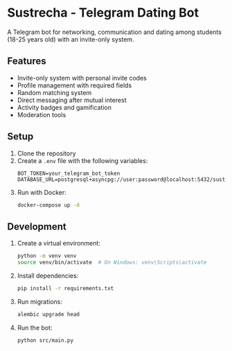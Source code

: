 # Sustrecha - Telegram Dating Bot

A Telegram bot for networking, communication and dating among students (18-25 years old) with an invite-only system.

## Features

- Invite-only system with personal invite codes
- Profile management with required fields
- Random matching system
- Direct messaging after mutual interest
- Activity badges and gamification
- Moderation tools

## Setup

1. Clone the repository
2. Create a `.env` file with the following variables:
   ```
   BOT_TOKEN=your_telegram_bot_token
   DATABASE_URL=postgresql+asyncpg://user:password@localhost:5432/sustrecha
   ```
3. Run with Docker:
   ```bash
   docker-compose up -d
   ```

## Development

1. Create a virtual environment:
   ```bash
   python -m venv venv
   source venv/bin/activate  # On Windows: venv\Scripts\activate
   ```

2. Install dependencies:
   ```bash
   pip install -r requirements.txt
   ```

3. Run migrations:
   ```bash
   alembic upgrade head
   ```

4. Run the bot:
   ```bash
   python src/main.py
   ```
